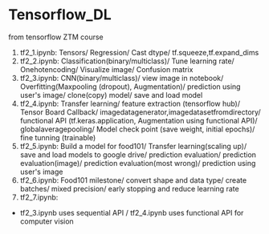 # Tensorflow_DL
from tensorflow ZTM course

1. tf2_1.ipynb: Tensors/ Regression/ Cast dtype/ tf.squeeze,tf.expand_dims
2. tf2_2.ipynb: Classification(binary/multiclass)/ Tune learning rate/ Onehotencoding/ Visualize image/ Confusion matrix
3. tf2_3.ipynb: CNN(binary/multiclass)/ view image in notebook/ Overfitting(Maxpooling (dropout), Augmentation)/ prediction using user's image/ clone(copy) model/ save and load model
4. tf2_4.ipynb: Transfer learning/ feature extraction (tensorflow hub)/ Tensor Board Callback/ imagedatagenerator,imagedatasetfromdirectory/ functional API (tf.keras.application, Augmentation using functional API)/ globalaveragepooling/ Model check point (save weight, initial epochs)/ fine tunning (trainable)
5. tf2_5.ipynb: Build a model for food101/ Transfer learning(scaling up)/ save and load models to google drive/ prediction evaluation/ prediction evaluation(image)/ prediction evaluation(most wrong)/ prediction using user's image
6. tf2_6.ipynb: Food101 milestone/ convert shape and data type/ create batches/ mixed precision/ early stopping and reduce learning rate
7. tf2_7.ipynb:

* tf2_3.ipynb uses sequential API / tf2_4.ipynb uses functional API for computer vision
